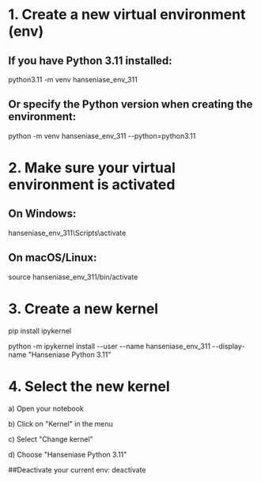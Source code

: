 # 1. Create a new virtual environment (env)
## If you have Python 3.11 installed:
python3.11 -m venv hanseniase_env_311

## Or specify the Python version when creating the environment:
python -m venv hanseniase_env_311 --python=python3.11



# 2. Make sure your virtual environment is activated
## On Windows:
hanseniase_env_311\Scripts\activate
## On macOS/Linux:
source hanseniase_env_311/bin/activate

# 3. Create a new kernel
pip install ipykernel

python -m ipykernel install --user --name hanseniase_env_311 --display-name "Hanseniase Python 3.11"

# 4. Select the new kernel 
a) Open your notebook

b) Click on "Kernel" in the menu

c) Select "Change kernel"

d) Choose "Hanseniase Python 3.11"

##Deactivate your current env:
deactivate